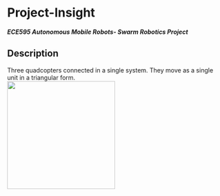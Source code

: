 # Project-Insight
***ECE595 Autonomous Mobile Robots- Swarm Robotics Project***
## Description
Three quadcopters connected in a single system. They move as a single unit in a triangular form.<br />
<img src="https://user-images.githubusercontent.com/102402993/160229729-d4c5f98e-3593-457c-ab1a-bfc4f1979ba3.png" width="250" height="250">
